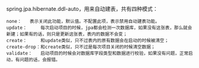 spring.jpa.hibernate.ddl-auto，用来自动建表，共有四种模式：

```
none：   表示关闭此功能，默认值。不配置此项，表示禁用自动建表功能。  
update：     每次启动项目的时候，jpa都会检测一次数据库，如果没有这张表，那么就会新建；如果有的话，则只是更新这张表，表内的数据不会变；
create：     和update类似，只不过表内的原有数据会在启动的时候被清空；
create-drop：和create类似，只不过是每次项目关闭的时候清空数据；
validate：   启动项目的时候会对数据库字段类型和数据进行校验，如果没有问题，正常启动，有问题的话，会报错。
```
